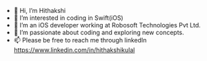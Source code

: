 - 👋 Hi, I’m Hithakshi
- 👀 I’m interested in coding in Swift(iOS)
- 🌱 I’m an iOS developer working at Robosoft Technologies Pvt Ltd. 
- 💞️ I’m passionate about coding and exploring new concepts.
- 📫 Please be free to reach me through linkedIn https://www.linkedin.com/in/hithakshikulal

<!---
HithakshiKulal/HithakshiKulal is a ✨ special ✨ repository because its `README.md` (this file) appears on your GitHub profile.
You can click the Preview link to take a look at your changes.
--->

